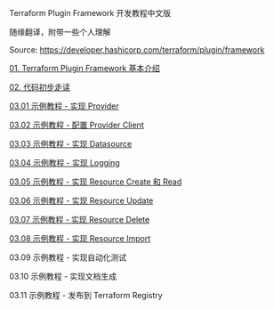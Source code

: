 Terraform Plugin Framework 开发教程中文版

随缘翻译，附带一些个人理解

Source: https://developer.hashicorp.com/terraform/plugin/framework

[01. Terraform Plugin Framework 基本介绍](Core/01_Terraform_Plugin_Framework.md)

[02. 代码初步走读](Core/02_Provider_Code_Walkthrough.md)

[03.01 示例教程 - 实现 Provider](Core/03_01_Implement_Provider.md)

[03.02 示例教程 - 配置 Provider Client](Core/03_02_Configure_Provider_Client.md)

[03.03 示例教程 - 实现 Datasource](Core/03_03_Implement_Datasource.md)

[03.04 示例教程 - 实现 Logging](Core/03_04_Implement_logging.md)

[03.05 示例教程 - 实现 Resource Create 和 Read](Core/03_05_Implement_Resource_Create_Read.md)

[03.06 示例教程 - 实现 Resource Update](Core/03_06_Implement_Resource_Update.md)

[03.07 示例教程 - 实现 Resource Delete](Core/03_07_Implement_Resource_Delete.md)

[03.08 示例教程 - 实现 Resource Import](Core/03_08_Implement_Resource_Import.md)

03.09 示例教程 - 实现自动化测试

03.10 示例教程 - 实现文档生成

03.11 示例教程 - 发布到 Terraform Registry
